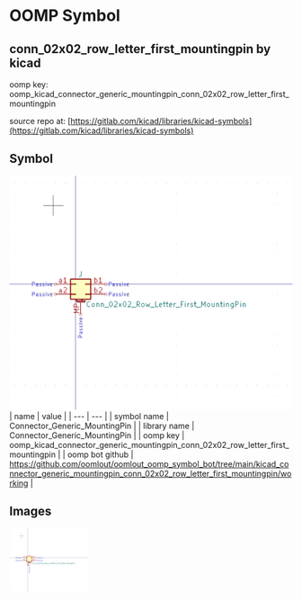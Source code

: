 # OOMP Symbol  
## conn_02x02_row_letter_first_mountingpin  by kicad  
  
oomp key: oomp_kicad_connector_generic_mountingpin_conn_02x02_row_letter_first_mountingpin  
  
source repo at: [https://gitlab.com/kicad/libraries/kicad-symbols](https://gitlab.com/kicad/libraries/kicad-symbols)  
## Symbol  
  
[![working.png](working_600.png)](working.png)  
| name | value | 
| --- | --- | 
| symbol name | Connector_Generic_MountingPin | 
| library name | Connector_Generic_MountingPin | 
| oomp key | oomp_kicad_connector_generic_mountingpin_conn_02x02_row_letter_first_mountingpin | 
| oomp bot github | https://github.com/oomlout/oomlout_oomp_symbol_bot/tree/main/kicad_connector_generic_mountingpin_conn_02x02_row_letter_first_mountingpin/working | 
## Images  
  
[![working.png](working_140.png)](working.png)  
